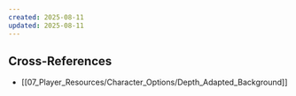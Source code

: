 ```yaml
---
created: 2025-08-11
updated: 2025-08-11
---
```



## Cross-References

- [[07_Player_Resources/Character_Options/Depth_Adapted_Background]]
